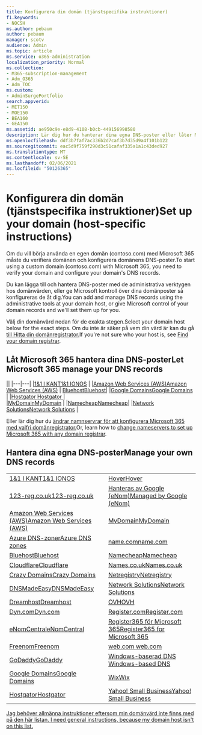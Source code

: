 ```yaml
---
title: Konfigurera din domän (tjänstspecifika instruktioner)
f1.keywords:
- NOCSH
ms.author: pebaum
author: pebaum
manager: scotv
audience: Admin
ms.topic: article
ms.service: o365-administration
localization_priority: Normal
ms.collection:
- M365-subscription-management
- Adm_O365
- Adm_TOC
ms.custom:
- AdminSurgePortfolio
search.appverid:
- MET150
- MOE150
- BEA160
- GEA150
ms.assetid: ae950c9e-e8d9-4108-b0cb-449156998580
description: Lär dig hur du hanterar dina egna DNS-poster eller låter Microsoft hantera dina DNS-poster åt dig.
ms.openlocfilehash: ddf3b7faf7ac336b2d7caf3b7d35d9a4f101b122
ms.sourcegitcommit: eac5d9f759f290d3c51cafaf335a1a1c43ded927
ms.translationtype: MT
ms.contentlocale: sv-SE
ms.lasthandoff: 02/06/2021
ms.locfileid: "50126365"
---
```

# <a name="set-up-your-domain-host-specific-instructions"></a><span data-ttu-id="92301-103">Konfigurera din domän (tjänstspecifika instruktioner)</span><span class="sxs-lookup"><span data-stu-id="92301-103">Set up your domain (host-specific instructions)</span></span>

<span data-ttu-id="92301-104">Om du vill börja använda en egen domän (contoso.com) med Microsoft 365 måste du verifiera domänen och konfigurera domänens DNS-poster.</span><span class="sxs-lookup"><span data-stu-id="92301-104">To start using a custom domain (contoso.com) with Microsoft 365, you need to verify your domain and configure your domain's DNS records.</span></span> 
  
<span data-ttu-id="92301-105">Du kan lägga till och hantera DNS-poster med de administrativa verktygen hos domänvärden, eller ge Microsoft kontroll över dina domänposter så konfigureras de åt dig.</span><span class="sxs-lookup"><span data-stu-id="92301-105">You can add and manage DNS records using the administrative tools at your domain host, or give Microsoft control of your domain records and we'll set them up for you.</span></span>
  
<span data-ttu-id="92301-106">Välj din domänvärd nedan för de exakta stegen.</span><span class="sxs-lookup"><span data-stu-id="92301-106">Select your domain host below for the exact steps.</span></span> <span data-ttu-id="92301-107">Om du inte är säker på vem din värd är kan du gå [till Hitta din domänregistrator.](find-your-domain-registrar.md)</span><span class="sxs-lookup"><span data-stu-id="92301-107">If you're not sure who your host is, see [Find your domain registrar](find-your-domain-registrar.md).</span></span>
  

## <a name="let-microsoft-365-manage-your-dns-records"></a><span data-ttu-id="92301-108">Låt Microsoft 365 hantera dina DNS-poster</span><span class="sxs-lookup"><span data-stu-id="92301-108">Let Microsoft 365 manage your DNS records</span></span>

||
|---|---|
|[<span data-ttu-id="92301-109">1&1 I KANT</span><span class="sxs-lookup"><span data-stu-id="92301-109">1&1 IONOS</span></span>](../dns/change-nameservers-at-1-1-internet.md) |
|[<span data-ttu-id="92301-110">Amazon Web Services (AWS)</span><span class="sxs-lookup"><span data-stu-id="92301-110">Amazon Web Services (AWS)</span></span>](../dns/change-nameservers-at-aws.md) |
 [<span data-ttu-id="92301-111">Bluehost</span><span class="sxs-lookup"><span data-stu-id="92301-111">Bluehost</span></span>](../dns/change-nameservers-at-bluehost.md)|
|[<span data-ttu-id="92301-112">Google Domains</span><span class="sxs-lookup"><span data-stu-id="92301-112">Google   Domains</span></span>](../dns/change-nameservers-at-google-domains.md) |
|[<span data-ttu-id="92301-113">Hostgator   </span><span class="sxs-lookup"><span data-stu-id="92301-113">Hostgator   </span></span>](../dns/change-nameservers-at-hostgator.md)  |  
|[<span data-ttu-id="92301-114">MyDomain</span><span class="sxs-lookup"><span data-stu-id="92301-114">MyDomain</span></span>](../dns/change-nameservers-at-mydomain.md) | 
|[<span data-ttu-id="92301-115">Namecheap</span><span class="sxs-lookup"><span data-stu-id="92301-115">Namecheap</span></span>](../dns/change-nameservers-at-namecheap.md)|
|[<span data-ttu-id="92301-116">Network Solutions</span><span class="sxs-lookup"><span data-stu-id="92301-116">Network Solutions</span></span>](../dns/change-nameservers-at-network-solutions.md) |  

<span data-ttu-id="92301-117">Eller lär dig hur du [ändrar namnservrar för att konfigurera Microsoft 365 med valfri domänregistrator.](change-nameservers-at-any-domain-registrar.md)</span><span class="sxs-lookup"><span data-stu-id="92301-117">Or, learn how to [change nameservers to set up Microsoft 365 with any domain registrar](change-nameservers-at-any-domain-registrar.md).</span></span>

## <a name="manage-your-own-dns-records"></a><span data-ttu-id="92301-118">Hantera dina egna DNS-poster</span><span class="sxs-lookup"><span data-stu-id="92301-118">Manage your own DNS records</span></span>

|                           |                          |
|---------------------------|--------------------------|
| [<span data-ttu-id="92301-119">1&1 I KANT</span><span class="sxs-lookup"><span data-stu-id="92301-119">1&1 IONOS</span></span>](../dns/create-dns-records-at-1-1-internet.md) | [<span data-ttu-id="92301-120">Hover</span><span class="sxs-lookup"><span data-stu-id="92301-120">Hover</span></span>](../dns/create-dns-records-at-hover.md) |
| [<span data-ttu-id="92301-121">123-reg.co.uk</span><span class="sxs-lookup"><span data-stu-id="92301-121">123-reg.co.uk</span></span>](../dns/create-dns-records-at-123-reg-co-uk.md) | [<span data-ttu-id="92301-122">Hanteras av Google (eNom)</span><span class="sxs-lookup"><span data-stu-id="92301-122">Managed   by Google (eNom)</span></span>](../dns/create-dns-records-for-domain-managed-by-google-enom.md)|
| [<span data-ttu-id="92301-123">Amazon Web Services (AWS)</span><span class="sxs-lookup"><span data-stu-id="92301-123">Amazon Web Services (AWS)</span></span>](../dns/create-dns-records-at-aws.md) | [<span data-ttu-id="92301-124">MyDomain</span><span class="sxs-lookup"><span data-stu-id="92301-124">MyDomain</span></span>](../dns/create-dns-records-at-mydomain.md) |
| [<span data-ttu-id="92301-125">Azure DNS-zoner</span><span class="sxs-lookup"><span data-stu-id="92301-125">Azure DNS zones</span></span>](../dns/create-dns-records-for-azure-dns-zones.md) | [<span data-ttu-id="92301-126">name.com</span><span class="sxs-lookup"><span data-stu-id="92301-126">name.com</span></span>](../dns/create-dns-records-at-name-com.md) |
| [<span data-ttu-id="92301-127">Bluehost</span><span class="sxs-lookup"><span data-stu-id="92301-127">Bluehost</span></span>](../dns/create-dns-records-at-bluehost.md) | [<span data-ttu-id="92301-128">Namecheap</span><span class="sxs-lookup"><span data-stu-id="92301-128">Namecheap</span></span>](../dns/create-dns-records-at-namecheap.md)|
| [<span data-ttu-id="92301-129">Cloudflare</span><span class="sxs-lookup"><span data-stu-id="92301-129">Cloudflare</span></span>](../dns/create-dns-records-at-cloudflare.md)| [<span data-ttu-id="92301-130">Names.co.uk</span><span class="sxs-lookup"><span data-stu-id="92301-130">Names.co.uk</span></span>](../dns/create-dns-records-at-names-co-uk.md) |
|  [<span data-ttu-id="92301-131">Crazy Domains</span><span class="sxs-lookup"><span data-stu-id="92301-131">Crazy Domains</span></span>](../dns/create-dns-records-at-crazy-domains.md)| [<span data-ttu-id="92301-132">Netregistry</span><span class="sxs-lookup"><span data-stu-id="92301-132">Netregistry</span></span>](../dns/create-dns-records-at-netregistry.md) |
|[<span data-ttu-id="92301-133">DNSMadeEasy</span><span class="sxs-lookup"><span data-stu-id="92301-133">DNSMadeEasy</span></span>](../dns/create-dns-records-at-dnsmadeeasy.md) | [<span data-ttu-id="92301-134">Network Solutions</span><span class="sxs-lookup"><span data-stu-id="92301-134">Network   Solutions</span></span>](../dns/create-dns-records-at-network-solutions.md) |
|[<span data-ttu-id="92301-135">Dreamhost</span><span class="sxs-lookup"><span data-stu-id="92301-135">Dreamhost</span></span>](../dns/create-dns-records-at-dreamhost.md)  | [<span data-ttu-id="92301-136">OVH</span><span class="sxs-lookup"><span data-stu-id="92301-136">OVH</span></span>](../dns/create-dns-records-at-ovh.md) |
|  [<span data-ttu-id="92301-137">Dyn.com</span><span class="sxs-lookup"><span data-stu-id="92301-137">Dyn.com</span></span>](../dns/create-dns-records-at-dyn-com.md) | [<span data-ttu-id="92301-138">Register.com</span><span class="sxs-lookup"><span data-stu-id="92301-138">Register.com</span></span>](../dns/create-dns-records-at-register-com.md) |
| [<span data-ttu-id="92301-139">eNomCentral</span><span class="sxs-lookup"><span data-stu-id="92301-139">eNomCentral</span></span>](../dns/create-dns-records-at-enomcentral.md)| [<span data-ttu-id="92301-140">Register365 för Microsoft 365</span><span class="sxs-lookup"><span data-stu-id="92301-140">Register365 for Microsoft 365</span></span>](../dns/create-dns-records-at-register365.md)  |
| [<span data-ttu-id="92301-141">Freenom</span><span class="sxs-lookup"><span data-stu-id="92301-141">Freenom</span></span>](../dns/create-dns-records-at-freenom.md) | [<span data-ttu-id="92301-142"> web.com </span><span class="sxs-lookup"><span data-stu-id="92301-142"> web.com </span></span>](../dns/create-dns-records-at-web-com.md)|
|[<span data-ttu-id="92301-143">GoDaddy</span><span class="sxs-lookup"><span data-stu-id="92301-143">GoDaddy</span></span>](../dns/create-dns-records-at-godaddy.md)|[<span data-ttu-id="92301-144"> Windows-baserad DNS</span><span class="sxs-lookup"><span data-stu-id="92301-144"> Windows-based DNS</span></span>](../dns/create-dns-records-using-windows-based-dns.md)   |
| [<span data-ttu-id="92301-145">Google Domains</span><span class="sxs-lookup"><span data-stu-id="92301-145">Google Domains</span></span>](../dns/create-dns-records-at-google-domains.md) |[<span data-ttu-id="92301-146">Wix</span><span class="sxs-lookup"><span data-stu-id="92301-146">Wix</span></span>](../dns/create-dns-records-at-wix.md) |
|[<span data-ttu-id="92301-147">Hostgator</span><span class="sxs-lookup"><span data-stu-id="92301-147">Hostgator</span></span>](../dns/create-dns-records-at-hostgator.md)  | [<span data-ttu-id="92301-148">Yahoo!   Small Business</span><span class="sxs-lookup"><span data-stu-id="92301-148">Yahoo!   Small Business</span></span>](../dns/create-dns-records-at-yahoo-small-business.md)  |

[<span data-ttu-id="92301-149">Jag behöver allmänna instruktioner eftersom min domänvärd inte finns med på den här listan. </span><span class="sxs-lookup"><span data-stu-id="92301-149">I need general instructions, because my domain host isn't on this list. </span></span>](create-dns-records-at-any-dns-hosting-provider.md)
   
